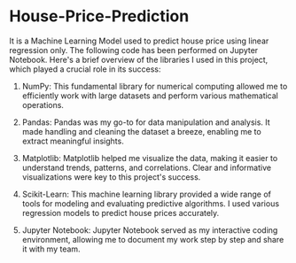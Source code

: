 # House-Price-Prediction
It is a Machine Learning Model used to predict house price using linear regression only.
The following code has been performed on Jupyter Notebook.
Here's a brief overview of the libraries I used in this project, which played a crucial role in its success:
<br>
1. NumPy: This fundamental library for numerical computing allowed me to efficiently work with large datasets and perform various mathematical operations.
   
2. Pandas: Pandas was my go-to for data manipulation and analysis. It made handling and cleaning the dataset a breeze, enabling me to extract meaningful insights.
   
3. Matplotlib: Matplotlib helped me visualize the data, making it easier to understand trends, patterns, and correlations. Clear and informative visualizations were key to this project's success.
   
4. Scikit-Learn: This machine learning library provided a wide range of tools for modeling and evaluating predictive algorithms. I used various regression models to predict house prices accurately.
   
5. Jupyter Notebook: Jupyter Notebook served as my interactive coding environment, allowing me to document my work step by step and share it with my team.
</br>
